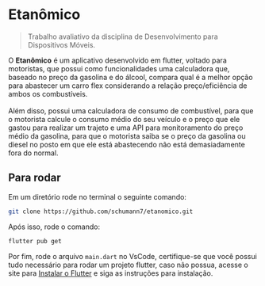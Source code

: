 # Etanômico
> Trabalho avaliativo da disciplina de Desenvolvimento para Dispositivos Móveis.

O **Etanômico** é um aplicativo desenvolvido em flutter, voltado para motoristas, que possui como funcionalidades uma calculadora que, baseado no preço da gasolina e do álcool, compara qual é a melhor opção para abastecer um carro flex considerando a relação preço/eficiência de ambos os combustíveis. 
<br><br>
Além disso, possui uma calculadora de consumo de combustível, para que o motorista calcule o consumo médio do seu veículo e o preço que ele gastou para realizar um trajeto e uma API para monitoramento do preço médio da gasolina, para que o motorista saiba se o preço da gasolina ou diesel no posto em que ele está abastecendo não está demasiadamente fora do normal.

## Para rodar

Em um diretório rode no terminal o seguinte comando:
```bash
git clone https://github.com/schumann7/etanomico.git
```
Após isso, rode o comando:
```bash
flutter pub get
```
Por fim, rode o arquivo ```main.dart``` no VsCode, certifique-se que você possui tudo necessário para rodar um projeto flutter, caso não possua, acesse o site para [Instalar o Flutter](https://docs.flutter.dev/get-started/install) e siga as instruções para instalação.